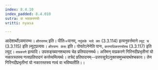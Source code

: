 ```yaml
---
index: 8.4.10
index_padded: 8.4.010
sutra: वा भावकरणयोः
vritti: nyasa

---
```

आदेशार्थोऽयमारम्भः। `क्षीरपाणम्` इति। पीतिः=पानम्, `नपुंसके भादे क्तः` (3.3.114) इत्यनुवर्त्तमाने `ल्युट् च` (3.3.115) इति ल्युट्प्रत्ययः। `क्षीरपाणः कंसः` इति। पोयतेऽनेनेति पानः, `करणाधिकरणयोश्च` (3.3.117) इति ल्युट्।
`वाप्रकरणे` इत्यादि। उपसङ्ख्यानशब्दस्य चेह प्रतिपादनमर्थः। अस्मिन् वाप्रकरणे गिरिनदीप्रभृतीनां यो नकारस्तस्य णत्वप्रतिपादनं कर्त्तव्यमित्यर्थः। तत्रेदं प्रतिपादनम्--उत्तरसूत्रेऽनुक्तसमुच्चयार्थश्चकारः। तेन गिरिनदीप्रभृतीनां यो नकारस्तस्य णत्वं वा भविष्यतीति।।